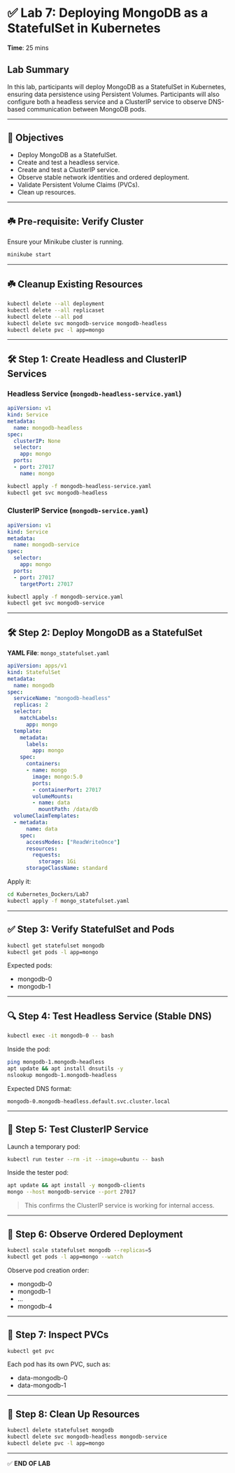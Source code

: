 
# ✅ Lab 7: Deploying MongoDB as a StatefulSet in Kubernetes

**Time**: 25 mins

## Lab Summary
In this lab, participants will deploy MongoDB as a StatefulSet in Kubernetes, ensuring data persistence using Persistent Volumes. Participants will also configure both a headless service and a ClusterIP service to observe DNS-based communication between MongoDB pods.

---

## 🎯 Objectives
- Deploy MongoDB as a StatefulSet.
- Create and test a headless service.
- Create and test a ClusterIP service.
- Observe stable network identities and ordered deployment.
- Validate Persistent Volume Claims (PVCs).
- Clean up resources.

---

## ☘️ Pre-requisite: Verify Cluster
Ensure your Minikube cluster is running.

```bash
minikube start
```

---

## ☘️ Cleanup Existing Resources

```bash
kubectl delete --all deployment
kubectl delete --all replicaset
kubectl delete --all pod
kubectl delete svc mongodb-service mongodb-headless
kubectl delete pvc -l app=mongo
```

---

## 🛠️ Step 1: Create Headless and ClusterIP Services

### Headless Service (`mongodb-headless-service.yaml`)
```yaml
apiVersion: v1
kind: Service
metadata:
  name: mongodb-headless
spec:
  clusterIP: None
  selector:
    app: mongo
  ports:
  - port: 27017
    name: mongo
```

```bash
kubectl apply -f mongodb-headless-service.yaml
kubectl get svc mongodb-headless
```

### ClusterIP Service (`mongodb-service.yaml`)
```yaml
apiVersion: v1
kind: Service
metadata:
  name: mongodb-service
spec:
  selector:
    app: mongo
  ports:
  - port: 27017
    targetPort: 27017
```

```bash
kubectl apply -f mongodb-service.yaml
kubectl get svc mongodb-service
```

---

## 🛠️ Step 2: Deploy MongoDB as a StatefulSet

**YAML File**: `mongo_statefulset.yaml`

```yaml
apiVersion: apps/v1
kind: StatefulSet
metadata:
  name: mongodb
spec:
  serviceName: "mongodb-headless"
  replicas: 2
  selector:
    matchLabels:
      app: mongo
  template:
    metadata:
      labels:
        app: mongo
    spec:
      containers:
      - name: mongo
        image: mongo:5.0
        ports:
        - containerPort: 27017
        volumeMounts:
        - name: data
          mountPath: /data/db
  volumeClaimTemplates:
  - metadata:
      name: data
    spec:
      accessModes: ["ReadWriteOnce"]
      resources:
        requests:
          storage: 1Gi
      storageClassName: standard
```

Apply it:

```bash
cd Kubernetes_Dockers/Lab7
kubectl apply -f mongo_statefulset.yaml
```

---

## ✅ Step 3: Verify StatefulSet and Pods

```bash
kubectl get statefulset mongodb
kubectl get pods -l app=mongo
```

Expected pods:
- mongodb-0
- mongodb-1

---

## 🔍 Step 4: Test Headless Service (Stable DNS)

```bash
kubectl exec -it mongodb-0 -- bash
```

Inside the pod:

```bash
ping mongodb-1.mongodb-headless
apt update && apt install dnsutils -y
nslookup mongodb-1.mongodb-headless
```

Expected DNS format:

```
mongodb-0.mongodb-headless.default.svc.cluster.local
```

---

## 🔧 Step 5: Test ClusterIP Service

Launch a temporary pod:

```bash
kubectl run tester --rm -it --image=ubuntu -- bash
```

Inside the tester pod:

```bash
apt update && apt install -y mongodb-clients
mongo --host mongodb-service --port 27017
```

> This confirms the ClusterIP service is working for internal access.

---

## 🔄 Step 6: Observe Ordered Deployment

```bash
kubectl scale statefulset mongodb --replicas=5
kubectl get pods -l app=mongo --watch
```

Observe pod creation order:
- mongodb-0
- mongodb-1
- ...
- mongodb-4

---

## 🧾 Step 7: Inspect PVCs

```bash
kubectl get pvc
```

Each pod has its own PVC, such as:
- data-mongodb-0
- data-mongodb-1

---

## 🧹 Step 8: Clean Up Resources

```bash
kubectl delete statefulset mongodb
kubectl delete svc mongodb-headless mongodb-service
kubectl delete pvc -l app=mongo
```

---

✅ **END OF LAB**
